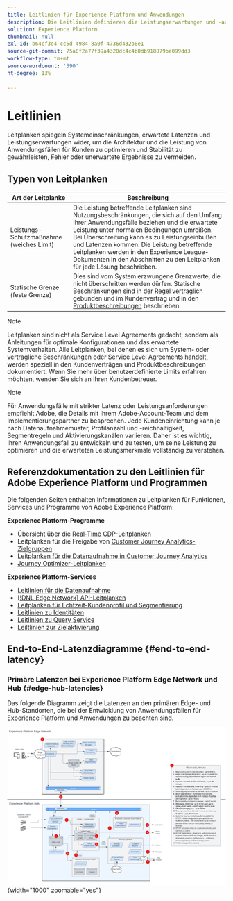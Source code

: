 ```yaml
---
title: Leitlinien für Experience Platform und Anwendungen
description: Die Leitlinien definieren die Leistungserwartungen und -auswirkung auf die Komponenten und Services in Adobe Experience Platform und den entsprechenden Anwendungen
solution: Experience Platform
thumbnail: null
exl-id: b64cf3e4-cc5d-4984-8a0f-4736d432b8e1
source-git-commit: 75a0f2a77f39a4320dc4c4b0db918879be099dd3
workflow-type: tm+mt
source-wordcount: '390'
ht-degree: 13%

---
```



# Leitlinien

Leitplanken spiegeln Systemeinschränkungen, erwartete Latenzen und Leistungserwartungen wider, um die Architektur und die Leistung von Anwendungsfällen für Kunden zu optimieren und Stabilität zu gewährleisten, Fehler oder unerwartete Ergebnisse zu vermeiden.

## Typen von Leitplanken

| Art der Leitplanke | Beschreibung |
|---|---|
| Leistungs-Schutzmaßnahme (weiches Limit) | Die Leistung betreffende Leitplanken sind Nutzungsbeschränkungen, die sich auf den Umfang Ihrer Anwendungsfälle beziehen und die erwartete Leistung unter normalen Bedingungen umreißen. Bei Überschreitung kann es zu Leistungseinbußen und Latenzen kommen. Die Leistung betreffende Leitplanken werden in den Experience League-Dokumenten in den Abschnitten zu den Leitplanken für jede Lösung beschrieben. |
| Statische Grenze (feste Grenze) | Dies sind vom System erzwungene Grenzwerte, die nicht überschritten werden dürfen. Statische Beschränkungen sind in der Regel vertraglich gebunden und im Kundenvertrag und in den [Produktbeschreibungen](https://helpx.adobe.com/de/legal/product-descriptions.html) beschrieben. |

>[!NOTE]
>
> Leitplanken sind nicht als Service Level Agreements gedacht, sondern als Anleitungen für optimale Konfigurationen und das erwartete Systemverhalten. Alle Leitplanken, bei denen es sich um System- oder vertragliche Beschränkungen oder Service Level Agreements handelt, werden speziell in den Kundenverträgen und Produktbeschreibungen dokumentiert. Wenn Sie mehr über benutzerdefinierte Limits erfahren möchten, wenden Sie sich an Ihren Kundenbetreuer.

>[!NOTE]
>
> Für Anwendungsfälle mit strikter Latenz oder Leistungsanforderungen empfiehlt Adobe, die Details mit Ihrem Adobe-Account-Team und dem Implementierungspartner zu besprechen. Jede Kundeneinrichtung kann je nach Datenaufnahmemuster, Profilanzahl und -reichhaltigkeit, Segmentregeln und Aktivierungskanälen variieren. Daher ist es wichtig, Ihren Anwendungsfall zu entwickeln und zu testen, um seine Leistung zu optimieren und die erwarteten Leistungsmerkmale vollständig zu verstehen.

## Referenzdokumentation zu den Leitlinien für Adobe Experience Platform und Programmen

Die folgenden Seiten enthalten Informationen zu Leitplanken für Funktionen, Services und Programme von Adobe Experience Platform:

**Experience Platform-Programme**

* Übersicht über die [Real-Time CDP-Leitplanken](https://experienceleague.adobe.com/docs/experience-platform/rtcdp/guardrails/overview.html?lang=de)
* Leitplanken für die Freigabe von [Customer Journey Analytics-Zielgruppen](https://experienceleague.adobe.com/docs/analytics-platform/using/cja-components/audiences/publish.html?lang=de#latency)
* [Leitplanken für die Datenaufnahme in Customer Journey Analytics](https://experienceleague.adobe.com/docs/experience-platform/sources/connectors/adobe-applications/analytics.html?lang=de#what-is-the-expected-latency-for-analytics-data-on-platform%3F)
* [Journey Optimizer-Leitplanken](https://experienceleague.adobe.com/docs/journey-optimizer/using/get-started/guardrails.html?lang=de)

**Experience Platform-Services**

* [Leitlinien für die Datenaufnahme](https://experienceleague.adobe.com/docs/experience-platform/ingestion/guardrails.html?lang=de)
* [[!DNL Edge Network] API-Leitplanken](https://experienceleague.adobe.com/docs/experience-platform/edge-network-server-api/guardrails.html?lang=de)
* [Leitplanken für Echtzeit-Kundenprofil und Segmentierung](https://experienceleague.adobe.com/docs/experience-platform/profile/guardrails.html?lang=de)
* [Leitlinien zu Identitäten](https://experienceleague.adobe.com/docs/experience-platform/identity/guardrails.html?lang=de)
* [Leitlinien zu Query Service](https://experienceleague.adobe.com/docs/experience-platform/query/guardrails.html?lang=de)
* [Leiltlinien zur Zielaktivierung](https://experienceleague.adobe.com/docs/experience-platform/destinations/guardrails.html?lang=de)

## End-to-End-Latenzdiagramme {#end-to-end-latency}

### Primäre Latenzen bei Experience Platform Edge Network und Hub {#edge-hub-latencies}

Das folgende Diagramm zeigt die Latenzen an den primären Edge- und Hub-Standorten, die bei der Entwicklung von Anwendungsfällen für Experience Platform und Anwendungen zu beachten sind.

![In Experience Platform [!DNL Edge Network] und Hub wurden primäre Latenzen beobachtet.](/help/blueprints/experience-platform/assets/aep_edge_hub_latency_v1.svg "Von Experience Platform Edge Network und Hub wurden primäre Latenzen beobachtet"){width="1000" zoomable="yes"}